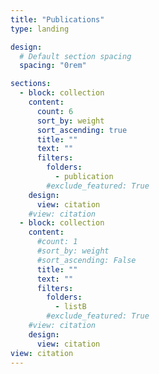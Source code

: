 ```yaml
---
title: "Publications"
type: landing

design:
  # Default section spacing
  spacing: "0rem"

sections:
  - block: collection
    content:
      count: 6
      sort_by: weight
      sort_ascending: true
      title: ""
      text: ""
      filters:
        folders:
          - publication
        #exclude_featured: True
    design:
      view: citation
    #view: citation
  - block: collection
    content:
      #count: 1
      #sort_by: weight
      #sort_ascending: False
      title: ""
      text: ""
      filters:
        folders:
          - listB
        #exclude_featured: True
    #view: citation
    design:
      view: citation
view: citation
---
```

